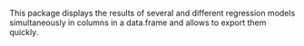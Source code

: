 This package displays the results of several and different regression models simultaneously in columns in a data.frame and allows to export them quickly.
